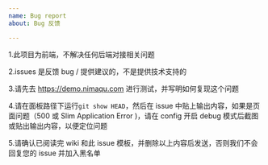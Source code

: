 ```yaml
---
name: Bug report
about: Bug 反馈

---
```


1.此项目为前端，不解决任何后端对接相关问题

2.issues 是反馈 bug / 提供建议的，不是提供技术支持的

3.请先去 https://demo.nimaqu.com 进行测试，并写明如何复现这个问题

4.请在面板路径下运行`git show HEAD`，然后在 issue 中贴上输出内容，如果是页面问题（500 或 Slim Application Error )，请在 config 开启 debug 模式后截图或贴出输出内容，以便定位问题

5.请确认已阅读完 wiki 和此 issue 模板，并删除以上内容后发送，否则我们不会回复您的 issue 并加入黑名单
